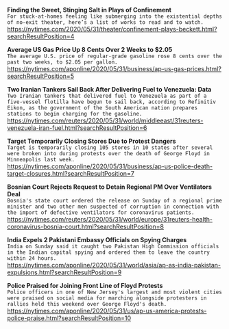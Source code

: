 **Finding the Sweet, Stinging Salt in Plays of Confinement**\
`For stuck-at-homes feeling like submerging into the existential depths of no-exit theater, here’s a list of works to read and to watch.`\
https://nytimes.com/2020/05/31/theater/confinement-plays-beckett.html?searchResultPosition=4

**Average US Gas Price Up 8 Cents Over 2 Weeks to $2.05**\
`The average U.S. price of regular-grade gasoline rose 8 cents over the past two weeks, to $2.05 per gallon. `\
https://nytimes.com/aponline/2020/05/31/business/ap-us-gas-prices.html?searchResultPosition=5

**Two Iranian Tankers Sail Back After Delivering Fuel to Venezuela: Data**\
`Two Iranian tankers that delivered fuel to Venezuela as part of a five-vessel flotilla have begun to sail back, according to Refinitiv Eikon, as the government of the South American nation prepares stations to begin charging for the gasoline.`\
https://nytimes.com/reuters/2020/05/31/world/middleeast/31reuters-venezuela-iran-fuel.html?searchResultPosition=6

**Target Temporarily Closing Stores Due to Protest Dangers**\
`Target is temporarily closing 105 stores in 10 states after several were broken into during protests over the death of George Floyd in Minneapolis last week.`\
https://nytimes.com/aponline/2020/05/31/business/ap-us-police-death-target-closures.html?searchResultPosition=7

**Bosnian Court Rejects Request to Detain Regional PM Over Ventilators Deal**\
`Bosnia's state court ordered the release on Sunday of a regional prime minister and two other men suspected of corruption in connection with the import of defective ventilators for coronavirus patients.`\
https://nytimes.com/reuters/2020/05/31/world/europe/31reuters-health-coronavirus-bosnia-court.html?searchResultPosition=8

**India Expels 2 Pakistani Embassy Officials on Spying Charges**\
`India on Sunday said it caught two Pakistan High Commission officials in the Indian capital spying and ordered them to leave the country within 24 hours.`\
https://nytimes.com/aponline/2020/05/31/world/asia/ap-as-india-pakistan-expulsions.html?searchResultPosition=9

**Police Praised for Joining Front Line of Floyd Protests**\
`Police officers in one of New Jersey's largest and most violent cities were praised on social media for marching alongside protesters in rallies held this weekend over George Floyd's death.`\
https://nytimes.com/aponline/2020/05/31/us/ap-us-america-protests-police-praise.html?searchResultPosition=10

